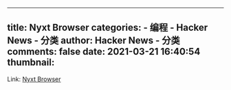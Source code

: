 
---
title: Nyxt Browser
categories: 
    - 编程
    - Hacker News - 分类
author: Hacker News - 分类
comments: false
date: 2021-03-21 16:40:54
thumbnail: 
---

<div>   
Link: <a href="https://nyxt.atlas.engineer/"> Nyxt Browser </a>  
</div>
            